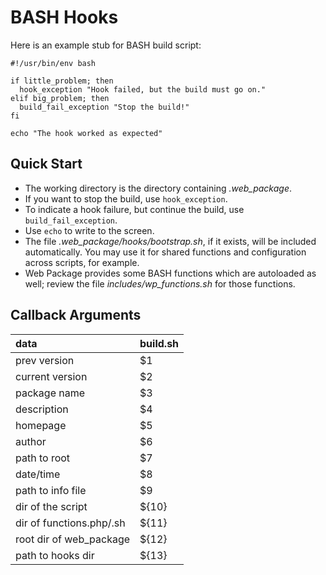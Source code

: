# BASH Hooks

Here is an example stub for BASH build script:

    #!/usr/bin/env bash
    
    if little_problem; then
      hook_exception "Hook failed, but the build must go on."
    elif big_problem; then
      build_fail_exception "Stop the build!"
    fi
    
    echo "The hook worked as expected"

## Quick Start

* The working directory is the directory containing _.web_package_.
* If you want to stop the build, use `hook_exception`.
* To indicate a hook failure, but continue the build, use `build_fail_exception`.
* Use `echo` to write to the screen.
* The file _.web_package/hooks/bootstrap.sh_, if it exists, will be included automatically.  You may use it for shared functions and configuration across scripts, for example.
* Web Package provides some BASH functions which are autoloaded as well; review the file _includes/wp_functions.sh_ for those functions.

## Callback Arguments

|           data           | build.sh |
|:-------------------------|:---------|
| prev version             | $1       |
| current version          | $2       |
| package name             | $3       |
| description              | $4       |
| homepage                 | $5       |
| author                   | $6       |
| path to root             | $7       |
| date/time                | $8       |
| path to info file        | $9       |
| dir of the script        | ${10}    |
| dir of functions.php/.sh | ${11}    |
| root dir of web_package  | ${12}    |
| path to hooks dir        | ${13}    |
